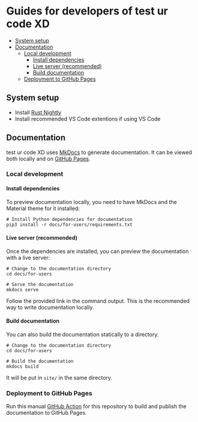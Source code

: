 <!--
Copyright (c) 2023 Sophie Katz

This file is part of test ur code XD.

test ur code XD is free software: you can redistribute it and/or modify it under the terms of the
GNU General Public License as published by the Free Software Foundation, either version 3 of the
License, or (at your option) any later version.

test ur code XD is distributed in the hope that it will be useful, but WITHOUT ANY WARRANTY; without
even the implied warranty of MERCHANTABILITY or FITNESS FOR A PARTICULAR PURPOSE. See the GNU
General Public License for more details.

You should have received a copy of the GNU General Public License along with test ur code XD. If
not, see <https://www.gnu.org/licenses/>.
-->

# Guides for developers of test ur code XD

* [System setup](#system-setup)
* [Documentation](#documentation)
    * [Local development](#local-development)
        * [Install dependencies](#install-dependencies)
        * [Live server (recommended)](#live-server-recommended)
        * [Build documentation](#build-documentation)
    * [Deployment to GitHub Pages](#deployment-to-github-pages)

## System setup

* Install [Rust Nightly](https://www.rust-lang.org/tools/install)
* Install recommended VS Code extentions if using VS Code

## Documentation

test ur code XD uses [MkDocs](https://www.mkdocs.org/) to generate documentation. It can be viewed both locally and on [GitHub Pages](https://sophie-katz.github.io/test-ur-code-XD/).

### Local development

#### Install dependencies

To preview documentation locally, you need to have MkDocs and the Material theme for it installed:

```shell
# Install Python dependencies for documentation
pip3 install -r docs/for-users/requirements.txt
```

#### Live server (recommended)

Once the dependencies are installed, you can preview the documentation with a live server:

```shell
# Change to the documentation directory
cd docs/for-users

# Serve the documentation
mkdocs serve
```

Follow the provided link in the command output. This is the recommended way to write documentation locally.

#### Build documentation

You can also build the documentation statically to a directory.

```shell
# Change to the documentation directory
cd docs/for-users

# Build the documentation
mkdocs build
```

It will be put in `site/` in the same directory.

### Deployment to GitHub Pages

Run this manual [GitHub Action](https://github.com/sophie-katz/test-ur-code-XD/actions/workflows/github-pages.yml) for this repository to build and publish the documentation to GitHub Pages.
